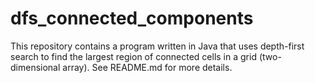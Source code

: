 # dfs_connected_components
This repository contains a program written in Java that uses depth-first search to find the largest region of connected cells in a grid (two-dimensional array). See README.md for more details.
